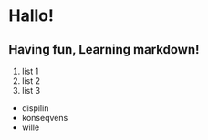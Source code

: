 # Hallo!
## Having fun, Learning markdown!
1. list 1
2. list 2
3. list 3
* dispilin
* konseqvens
* wille
